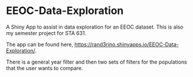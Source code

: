 # EEOC-Data-Exploration
A Shiny App to assist in data exploration for an EEOC dataset. This is also my semester project for STA 631.

The app can be found here, https://rand3rino.shinyapps.io/EEOC-Data-Exploration/.

There is a general year filter and then two sets of filters for the populations that the user wants to compare. 
